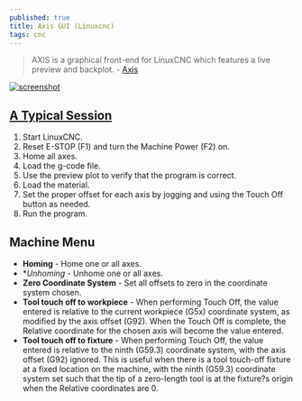 ```yaml
---
published: true
title: Axis GUI (Linuxcnc)
tags: cnc
---
```

> AXIS is a graphical front-end for LinuxCNC which features a live preview and backplot. - [Axis](http://linuxcnc.org/docs/html/gui/axis.html)

[![screenshot](https://linuxcnc.org/docs/html/gui/images/axis.png)](https://linuxcnc.org/docs/html/gui/axis.html#cha:axis-gui)


## [A Typical Session](http://linuxcnc.org/docs/html/gui/axis.html#_a_typical_session)
1. Start LinuxCNC.
1. Reset E-STOP (F1) and turn the Machine Power (F2) on.
1. Home all axes.
1. Load the g-code file.
1. Use the preview plot to verify that the program is correct.
1. Load the material.
1. Set the proper offset for each axis by jogging and using the Touch Off button as needed.
1. Run the program.

## Machine Menu
- **Homing** - Home one or all axes.
- **Unhoming* - Unhome one or all axes. 
- **Zero Coordinate System** - Set all offsets to zero in the coordinate system chosen. 
- **Tool touch off to workpiece** - When performing Touch Off, the value entered is relative to the current workpiece (G5x) coordinate system, as modified by the axis offset (G92). When the Touch Off is complete, the Relative coordinate for the chosen axis will become the value entered.
- **Tool touch off to fixture** - When performing Touch Off, the value entered is relative to the ninth (G59.3) coordinate system, with the axis offset (G92) ignored. This is useful when there is a tool touch-off fixture at a fixed location on the machine, with the ninth (G59.3) coordinate system set such that the tip of a zero-length tool is at the fixture?s origin when the Relative coordinates are 0.
